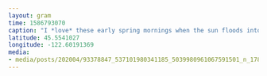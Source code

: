 ```yaml
---
layout: gram
time: 1586793070
caption: "I *love* these early spring mornings when the sun floods into the breakfast nook and nearly blinds me during my morning coffee. ☀️☕️☺️ #pdxbeehive"
latitude: 45.5541027
longitude: -122.60191369
media:
- media/posts/202004/93378847_537101980341185_5039980961067591501_n_17848227947040848.jpg
---
```

